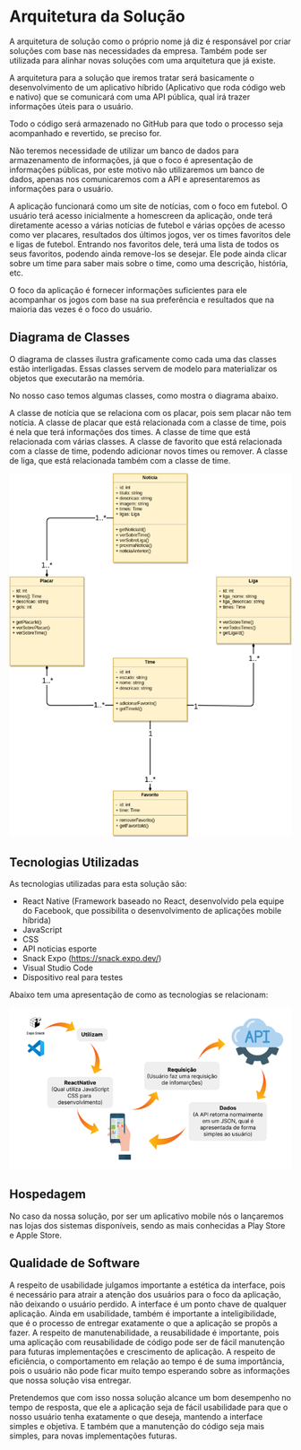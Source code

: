 # Arquitetura da Solução

A arquitetura de solução como o próprio nome já diz é responsável por criar soluções com base nas necessidades da empresa. Também pode ser utilizada para alinhar novas soluções com uma arquitetura que já existe.

A arquitetura para a solução que iremos tratar será basicamente o desenvolvimento de um aplicativo híbrido (Aplicativo que roda código web e nativo) que se comunicará com uma API pública, qual irá trazer informações úteis para o usuário.

Todo o código será armazenado no GitHub para que todo o processo seja acompanhado e revertido, se preciso for.

Não teremos necessidade de utilizar um banco de dados para armazenamento de informações, já que o foco é apresentação de informações públicas, por este motivo não utilizaremos um banco de dados, apenas nos comunicaremos com a API e apresentaremos as informações para o usuário.

A aplicação funcionará como um site de notícias, com o foco em futebol. O usuário terá acesso inicialmente a homescreen da aplicação, onde terá diretamente acesso a várias notícias de futebol e várias opções de acesso como ver placares, resultados dos últimos jogos, ver os times favoritos dele e ligas de futebol. Entrando nos favoritos dele, terá uma lista de todos os seus favoritos, podendo ainda remove-los se desejar. Ele pode ainda clicar sobre um time para saber mais sobre o time, como uma descrição, história, etc.

O foco da aplicação é fornecer informações suficientes para ele acompanhar os jogos com base na sua preferência e resultados que na maioria das vezes é o foco do usuário.


## Diagrama de Classes

O diagrama de classes ilustra graficamente como cada uma das classes estão interligadas. Essas classes servem de modelo para materializar os objetos que executarão na memória.

No nosso caso temos algumas classes, como mostra o diagrama abaixo.

A classe de notícia que se relaciona com os placar, pois sem placar não tem notícia.
A classe de placar que está relacionada com a classe de time, pois é nela que terá informações dos times.
A classe de time que está relacionada com várias classes.
A classe de favorito que está relacionada com a classe de time, podendo adicionar novos times ou remover.
A classe de liga, que está relacionada também com a classe de time.

<!-- As referências abaixo irão auxiliá-lo na geração do artefato “Diagrama de Classes”.

> - [Diagramas de Classes - Documentação da IBM](https://www.ibm.com/docs/pt-br/rational-soft-arch/9.6.1?topic=diagrams-class)
> - [O que é um diagrama de classe UML? | Lucidchart](https://www.lucidchart.com/pages/pt/o-que-e-diagrama-de-classe-uml) -->

<img src="./img/class-diagram.png"/>

<!-- ## Modelo ER

O Modelo ER representa através de um diagrama como as entidades (coisas, objetos) se relacionam entre si na aplicação interativa.]

As referências abaixo irão auxiliá-lo na geração do artefato “Modelo ER”.

> - [Como fazer um diagrama entidade relacionamento | Lucidchart](https://www.lucidchart.com/pages/pt/como-fazer-um-diagrama-entidade-relacionamento)
 -->
<!-- ## Esquema Relacional

O Esquema Relacional corresponde à representação dos dados em tabelas juntamente com as restrições de integridade e chave primária.
 
As referências abaixo irão auxiliá-lo na geração do artefato “Esquema Relacional”.

> - [Criando um modelo relacional - Documentação da IBM](https://www.ibm.com/docs/pt-br/cognos-analytics/10.2.2?topic=designer-creating-relational-model)
 -->
<!-- ## Modelo Físico

Entregar um arquivo banco.sql contendo os scripts de criação das tabelas do banco de dados. Este arquivo deverá ser incluído dentro da pasta src\bd.
 -->
 
## Tecnologias Utilizadas

As tecnologias utilizadas para esta solução são: 
 - React Native (Framework baseado no React, desenvolvido pela equipe do Facebook, que possibilita o desenvolvimento de aplicações mobile híbrida)
 - JavaScript 
 - CSS
 - API noticias esporte
 - Snack Expo (https://snack.expo.dev/)
 - Visual Studio Code
 - Dispositivo real para testes

Abaixo tem uma apresentação de como as tecnologias se relacionam:

<img src="./img/tech-working-flow.png"/>

## Hospedagem

No caso da nossa solução, por ser um aplicativo mobile nós o lançaremos nas lojas dos sistemas disponíveis, sendo as mais conhecidas a Play Store e Apple Store.

<!-- > **Links Úteis**:
>
> - [Website com GitHub Pages](https://pages.github.com/)
> - [Programação colaborativa com Repl.it](https://repl.it/)
> - [Getting Started with Heroku](https://devcenter.heroku.com/start)
> - [Publicando Seu Site No Heroku](http://pythonclub.com.br/publicando-seu-hello-world-no-heroku.html) -->

## Qualidade de Software

A respeito de usabilidade julgamos importante a estética da interface, pois é necessário para atrair a atenção dos usuários para o foco da aplicação, não deixando o usuário perdido. A interface é um ponto chave de qualquer aplicação. Ainda em usabilidade, também é importante a inteligibilidade, que é o processo de entregar exatamente o que a aplicação se propôs a fazer. 
A respeito de manutenabilidade, a reusabilidade é importante, pois uma aplicação com reusabilidade de código pode ser de fácil manutenção para futuras implementações e crescimento de aplicação.
A respeito de eficiência, o comportamento em relação ao tempo é de suma importância, pois o usuário não pode ficar muito tempo esperando sobre as informações que nossa solução visa entregar.

Pretendemos que com isso nossa solução alcance um bom desempenho no tempo de resposta, que ele a aplicação seja de fácil usabilidade para que o nosso usuário tenha exatamente o que deseja, mantendo a interface simples e objetiva. E também que a manutenção do código seja mais simples, para novas implementações futuras.

<!-- Conceituar qualidade de fato é uma tarefa complexa, mas ela pode ser vista como um método gerencial que através de procedimentos disseminados por toda a organização, busca garantir um produto final que satisfaça às expectativas dos stakeholders.

No contexto de desenvolvimento de software, qualidade pode ser entendida como um conjunto de características a serem satisfeitas, de modo que o produto de software atenda às necessidades de seus usuários. Entretanto, tal nível de satisfação nem sempre é alcançado de forma espontânea, devendo ser continuamente construído. Assim, a qualidade do produto depende fortemente do seu respectivo processo de desenvolvimento.

A norma internacional ISO/IEC 25010, que é uma atualização da ISO/IEC 9126, define oito características e 30 subcaracterísticas de qualidade para produtos de software.
Com base nessas características e nas respectivas sub-características, identifique as sub-características que sua equipe utilizará como base para nortear o desenvolvimento do projeto de software considerando-se alguns aspectos simples de qualidade. Justifique as subcaracterísticas escolhidas pelo time e elenque as métricas que permitirão a equipe avaliar os objetos de interesse. -->

<!-- > **Links Úteis**:
>
> - [ISO/IEC 25010:2011 - Systems and software engineering — Systems and software Quality Requirements and Evaluation (SQuaRE) — System and software quality models](https://www.iso.org/standard/35733.html/)
> - [Análise sobre a ISO 9126 – NBR 13596](https://www.tiespecialistas.com.br/analise-sobre-iso-9126-nbr-13596/)
> - [Qualidade de Software - Engenharia de Software 29](https://www.devmedia.com.br/qualidade-de-software-engenharia-de-software-29/18209/) -->
